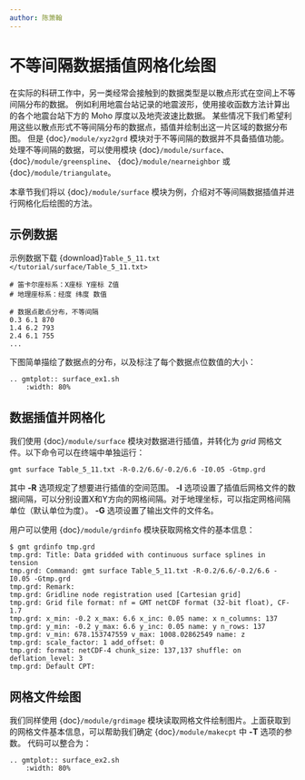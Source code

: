 ```yaml
---
author: 陈箫翰
---
```


#  不等间隔数据插值网格化绘图

在实际的科研工作中，另一类经常会接触到的数据类型是以散点形式在空间上不等间隔分布的数据。
例如利用地震台站记录的地震波形，使用接收函数方法计算出的各个地震台站下方的 Moho 厚度以及地壳波速比数据。
某些情况下我们希望利用这些以散点形式不等间隔分布的数据点，插值并绘制出这一片区域的数据分布图。
但是 {doc}`/module/xyz2grd` 模块对于不等间隔的数据并不具备插值功能。
处理不等间隔的数据，可以使用模块
{doc}`/module/surface`、
{doc}`/module/greenspline`、
{doc}`/module/nearneighbor`
或 {doc}`/module/triangulate`。

本章节我们将以 {doc}`/module/surface` 模块为例，介绍对不等间隔数据插值并进行网格化后绘图的方法。

## 示例数据

示例数据下载 {download}`Table_5_11.txt </tutorial/surface/Table_5_11.txt>`

```
# 笛卡尔座标系：X座标 Y座标 Z值
# 地理座标系：经度 纬度 数值

# 数据点散点分布，不等间隔
0.3	6.1	870
1.4	6.2	793
2.4	6.1	755
...
```

下图简单描绘了数据点的分布，以及标注了每个数据点位数值的大小：

```{eval-rst}
.. gmtplot:: surface_ex1.sh
    :width: 80%
```

## 数据插值并网格化

我们使用 {doc}`/module/surface` 模块对数据进行插值，并转化为 *grid* 网格文件。以下命令可以在终端中单独运行：

```
gmt surface Table_5_11.txt -R-0.2/6.6/-0.2/6.6 -I0.05 -Gtmp.grd
```

其中 **-R** 选项规定了想要进行插值的空间范围。
**-I** 选项设置了插值后网格文件的数据间隔，可以分别设置X和Y方向的网格间隔。对于地理坐标，可以指定网格间隔单位（默认单位为度）。
**-G** 选项设置了输出文件的文件名。

用户可以使用 {doc}`/module/grdinfo` 模块获取网格文件的基本信息：

```
$ gmt grdinfo tmp.grd 
tmp.grd: Title: Data gridded with continuous surface splines in tension
tmp.grd: Command: gmt surface Table_5_11.txt -R-0.2/6.6/-0.2/6.6 -I0.05 -Gtmp.grd
tmp.grd: Remark: 
tmp.grd: Gridline node registration used [Cartesian grid]
tmp.grd: Grid file format: nf = GMT netCDF format (32-bit float), CF-1.7
tmp.grd: x_min: -0.2 x_max: 6.6 x_inc: 0.05 name: x n_columns: 137
tmp.grd: y_min: -0.2 y_max: 6.6 y_inc: 0.05 name: y n_rows: 137
tmp.grd: v_min: 678.153747559 v_max: 1008.02862549 name: z
tmp.grd: scale_factor: 1 add_offset: 0
tmp.grd: format: netCDF-4 chunk_size: 137,137 shuffle: on deflation_level: 3
tmp.grd: Default CPT: 
```

## 网格文件绘图

我们同样使用 {doc}`/module/grdimage` 模块读取网格文件绘制图片。上面获取到的网格文件基本信息，可以帮助我们确定 {doc}`/module/makecpt` 中 **-T** 选项的参数。
代码可以整合为：

```{eval-rst}
.. gmtplot:: surface_ex2.sh
    :width: 80%
```

